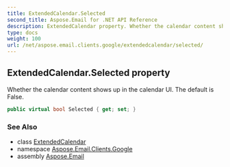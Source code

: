```yaml
---
title: ExtendedCalendar.Selected
second_title: Aspose.Email for .NET API Reference
description: ExtendedCalendar property. Whether the calendar content shows up in the calendar UI. The default is False
type: docs
weight: 100
url: /net/aspose.email.clients.google/extendedcalendar/selected/
---
```

## ExtendedCalendar.Selected property

Whether the calendar content shows up in the calendar UI. The default is False.

```csharp
public virtual bool Selected { get; set; }
```

### See Also

* class [ExtendedCalendar](../)
* namespace [Aspose.Email.Clients.Google](../../extendedcalendar/)
* assembly [Aspose.Email](../../../)


